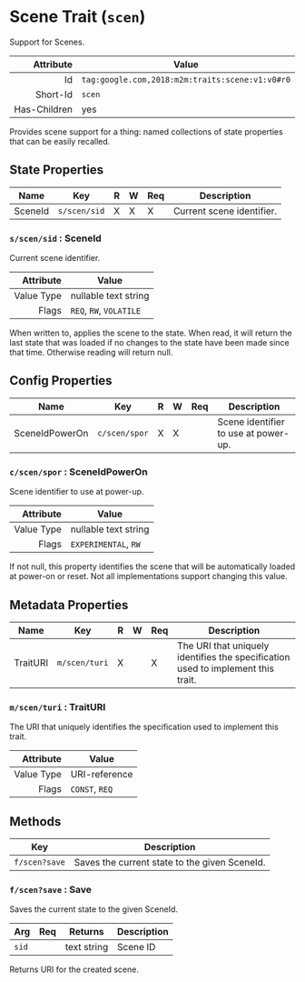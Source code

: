 # Scene Trait (`scen`)


Support for Scenes.

| Attribute | Value |
|----:|-------------|
|  Id | `tag:google.com,2018:m2m:traits:scene:v1:v0#r0` |
| Short-Id | `scen` |
| Has-Children | yes |

 Provides scene support for a thing: named collections of state properties that can be easily recalled.

## State Properties

| Name |  Key | R | W |  Req |  Description |
|-----|---|----|----|----|----|
| SceneId | `s/scen/sid` | X | X | X | Current scene identifier. |

### `s/scen/sid` : SceneId

Current scene identifier.

| Attribute | Value |
|----:|-------------|
| Value Type | nullable text string |
| Flags | `REQ`, `RW`, `VOLATILE`|

When written to, applies the scene to the state. When read, it will return the last state that was loaded if no changes to the state have been made since that time. Otherwise reading will return null.

## Config Properties

| Name |  Key | R | W |  Req |  Description |
|-----|---|----|----|----|----|
| SceneIdPowerOn | `c/scen/spor` | X | X |   | Scene identifier to use at power-up. |

### `c/scen/spor` : SceneIdPowerOn

Scene identifier to use at power-up.

| Attribute | Value |
|----:|-------------|
| Value Type | nullable text string |
| Flags | `EXPERIMENTAL`, `RW`|

If not null, this property identifies the scene that will be automatically loaded at power-on or reset. Not all implementations support changing this value.

## Metadata Properties

| Name |  Key | R | W |  Req |  Description |
|-----|---|----|----|----|----|
| TraitURI | `m/scen/turi` | X |   | X | The URI that uniquely identifies the specification used to implement this trait. |

### `m/scen/turi` : TraitURI

The URI that uniquely identifies the specification used to implement this trait.

| Attribute | Value |
|----:|-------------|
| Value Type | URI-reference |
| Flags | `CONST`, `REQ`|



## Methods

| Key | Description |
|-----|-------------|
| `f/scen?save` | Saves the current state to the given SceneId. |

### `f/scen?save` : Save

Saves the current state to the given SceneId.

| Arg | Req | Returns | Description |
|-----|-----|---------|-------------|
| `sid` |  | text string | Scene ID |


Returns URI for the created scene.


